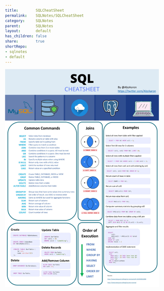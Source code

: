 ```yaml
---
title:        SQLCheatSheet  
permalink:    SQLNotes/SQLCheatSheet  
category:     SQLNotes  
parent:       SQLNotes  
layout:       default  
has_children: false  
share:        true  
shortRepo:  
- sqlnotes  
- default  
---
```

  
![CheatSheet.jpeg](..%2Fassets%2Fimages%2FCheatSheet.jpeg)